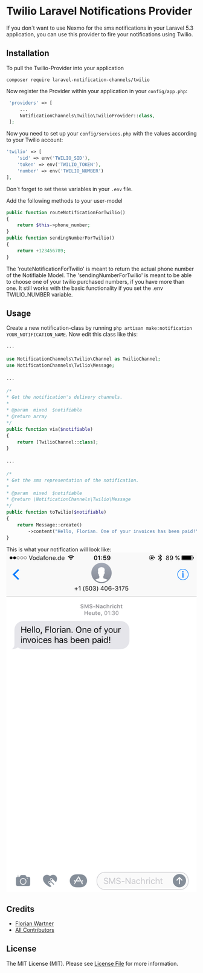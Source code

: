 # Twilio Laravel Notifications Provider

If you don´t want to use Nexmo for the sms notifications in your Laravel 5.3 application, you can use this provider to fire your notifications using Twilio. 

## Installation

To pull the Twilio-Provider into your application 
```
composer require laravel-notification-channels/twilio
 ```

Now register the Provider within your application in your `config/app.php`:

```php
 'providers' => [
     ...
     NotificationChannels\Twilio\TwilioProvider::class,
 ];
 ```

Now you need to set up your `config/services.php` with the values according to your Twilio account:

```php
'twilio' => [
    'sid' => env('TWILIO_SID'),
    'token' => env('TWILIO_TOKEN'),
    'number' => env('TWILIO_NUMBER')
],
```

Don´t forget to set these variables in your `.env` file.

Add the following methods to your user-model
```php
public function routeNotificationForTwilio()
{
    return $this->phone_number;
}
public function sendingNumberForTwilio()
{
    return +123456789;
}
```

The 'routeNotificationForTwilio' is meant to return the actual phone number of the Notifiable Model.
The 'sendingNumberForTwilio' is meant to be able to choose one of your twilio purchased numbers, if you have more than one. It still works with the basic functionality if you set the .env TWILIO_NUMBER variable.

## Usage

Create a new notification-class by running `php artisan make:notification YOUR_NOTIFICATION_NAME`.
Now edit this class like this:

```php
...

use NotificationChannels\Twilio\Channel as TwilioChannel;
use NotificationChannels\Twilio\Message;

...

/*
* Get the notification's delivery channels.
*
* @param  mixed  $notifiable
* @return array
*/
public function via($notifiable)
{
    return [TwilioChannel::class];
}

...

/*
* Get the sms representation of the notification.
*
* @param  mixed  $notifiable
* @return \NotificationChannels\Twilio\Message
*/
public function toTwilio($notifiable)
{
    return Message::create()
        ->content("Hello, Florian. One of your invoices has been paid!");
}
```

This is what your notification will look like:
![Test SMS](test_sms.PNG)

## Credits

- [Florian Wartner](https://github.com/fwartner)
- [All Contributors](../../contributors)

## License

The MIT License (MIT). Please see [License File](LICENSE.md) for more information.
